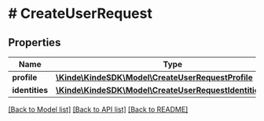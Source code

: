 # # CreateUserRequest

## Properties

Name | Type | Description | Notes
------------ | ------------- | ------------- | -------------
**profile** | [**\Kinde\KindeSDK\Model\CreateUserRequestProfile**](CreateUserRequestProfile.md) |  | [optional]
**identities** | [**\Kinde\KindeSDK\Model\CreateUserRequestIdentitiesInner[]**](CreateUserRequestIdentitiesInner.md) |  | [optional]

[[Back to Model list]](../../README.md#models) [[Back to API list]](../../README.md#endpoints) [[Back to README]](../../README.md)
